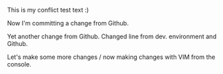 This is my conflict test text :)

Now I'm committing a change from Github.

Yet another change from Github. Changed line from dev. environment and Github.

Let's make some more changes / now making changes with VIM from the console.
